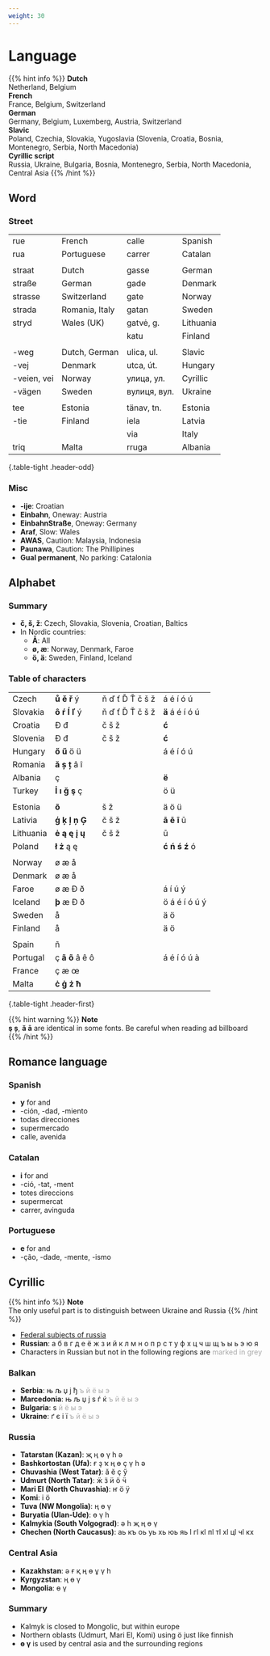 ```yaml
---
weight: 30
---
```


# Language

{{% hint info %}}
**Dutch**  
Netherland, Belgium  
**French**  
France, Belgium, Switzerland  
**German**  
Germany, Belgium, Luxemberg, Austria, Switzerland  
**Slavic**  
Poland, Czechia, Slovakia, Yugoslavia (Slovenia, Croatia, Bosnia, Montenegro, Serbia, North Macedonia)  
**Cyrillic script**  
Russia, Ukraine, Bulgaria, Bosnia, Montenegro, Serbia, North Macedonia, Central Asia
{{% /hint %}}


## Word

### Street

|             |                |              |           |
| :---------- | :------------- | :----------- | :-------- |
| rue         | French         | calle        | Spanish   |
| rua         | Portuguese     | carrer       | Catalan   |
|             |                |              |           |
| straat      | Dutch          | gasse        | German    |
| straße      | German         | gade         | Denmark   |
| strasse     | Switzerland    | gate         | Norway    |
| strada      | Romania, Italy | gatan        | Sweden    |
| stryd       | Wales (UK)     | gatvė, g.    | Lithuania |
|             |                | katu         | Finland   |
|             |                |              |           |
| -weg        | Dutch, German  | ulica, ul.   | Slavic    |
| -vej        | Denmark        | utca, út.    | Hungary   |
| -veien, vei | Norway         | улица, ул.   | Cyrillic  |
| -vägen      | Sweden         | вулиця, вул. | Ukraine   |
|             |                |              |           |
| tee         | Estonia        | tänav, tn.   | Estonia   |
| -tie        | Finland        | iela         | Latvia    |
|             |                | via          | Italy     |
| triq        | Malta          | rruga        | Albania   |
{.table-tight .header-odd}

### Misc

- **-ije**: Croatian
- **Einbahn**, Oneway: Austria
- **EinbahnStraße**, Oneway: Germany
- **Araf**, Slow: Wales
- **AWAS**, Caution: Malaysia, Indonesia
- **Paunawa**, Caution: The Phillipines
- **Gual permanent**, No parking: Catalonia

## Alphabet

### Summary

- **č, š, ž**: Czech, Slovakia, Slovenia, Croatian, Baltics
- In Nordic countries:
  - **Å**: All
  - **ø, æ**: Norway, Denmark, Faroe
  - **ö, ä**: Sweden, Finland, Iceland

### Table of characters

|           |                   |                 |                 |
|:--------- |:----------------- |:--------------- |:--------------- |
| Czech     | **ů ě ř** ý       | ň ď ť Ď Ť č š ž | á é í ó ú       |
| Slovakia  | **ô ŕ ĺ ľ** ý     | ň ď ť Ď Ť č š ž | **ä** á é í ó ú |
| Croatia   | Ð đ               | č š ž           | **ć**           |
| Slovenia  | Ð đ               | č š ž           | **ć**           |
| Hungary   | **ő ű** ö ü       |                 | á é í ó ú       |
| Romania   | **ă ș ț** â î     |                 |                 |
| Albania   | ç                 |                 | **ë**           |
| Turkey    | **İ ı ğ ş** ç     |                 | ö ü             |
|           |                   |                 |                 |
| Estonia   | **õ**             | š ž             | ä ö ü           |
| Lativia   | **ģ ķ ļ ņ Ģ**     | č š ž           | **ā ē ī** ū     |
| Lithuania | **ė ą ę į ų**     | č š ž           | ū               |
| Poland    | **ł ż** ą ę       |                 | **ć ń ś ź** ó   |
|           |                   |                 |                 |
| Norway    | ø æ å             |                 |                 |
| Denmark   | ø æ å             |                 |                 |
| Faroe     | ø æ Ð ð           |                 | á í ú ý         |
| Iceland   | **þ** æ Ð ð       |                 | ö á é í ó ú ý   |
| Sweden    | å                 |                 | ä ö             |
| Finland   | å                 |                 | ä ö             |
|           |                   |                 |                 |
| Spain     | ñ                 |                 |                 |
| Portugal  | ç **ã õ** â ê ô   |                 | á é í ó ú à     |
| France    | ç æ œ             |                 |                 |
| Malta     | **ċ ġ ż ħ**       |                 |                 |
{.table-tight .header-first}

{{% hint warning %}}
**Note**  
**ş ș**, **ă ā** are identical in some fonts. Be careful when reading ad billboard
{{% /hint %}}

## Romance language

### Spanish

- **y** for and
- -ción, -dad, -miento
- todas direcciones
- supermercado
- calle, avenida

### Catalan

- **i** for and
- -ció, -tat, -ment
- totes direccions
- supermercat
- carrer, avinguda

### Portuguese

- **e** for and
- -ção, -dade, -mente, -ismo

## Cyrillic

{{% hint info %}}
**Note**  
The only useful part is to distinguish between Ukraine and Russia
{{% /hint %}}

- [Federal subjects of russia](https://en.wikipedia.org/wiki/Federal_subjects_of_Russia)
- **Russian**: а б в г д е ё ж з и й к л м н о п р с т у ф х ц ч ш щ ъ ы ь э ю я
- Characters in Russian but not in the following regions are <font color="#aaa">marked in grey</font>

### Balkan

- **Serbia**: њ љ џ ј ђ <font color="#aaa">ъ й ё ы э</font>
- **Marcedonia**: њ љ џ ј ѕ ѓ ќ <font color="#aaa">ъ й ё ы э</font>
- **Bulgaria**: ѕ <font color="#aaa">й ё ы э</font>
- **Ukraine**: ґ є і ї <font color="#aaa">ъ й ё ы э</font>

### Russia

- **Tatarstan (Kazan)**:  җ ң ө ү һ ә
- **Bashkortostan (Ufa)**: ғ ҙ ҡ ң ө ҫ ү һ ә
- **Chuvashia (West Tatar)**: ӑ ӗ ҫ ӳ
- **Udmurt (North Tatar)**: ӝ ӟ ӥ ӧ ӵ
- **Mari El (North Chuvashia)**: ҥ ӧ ӱ
- **Komi**: і ӧ
- **Tuva (NW Mongolia)**: ң ө ү
- **Buryatia (Ulan-Ude)**: ө ү һ
- **Kalmykia (South Volgograd)**: ә һ җ ң ө ү
- **Chechen (North Caucasus)**: аь къ оь уь хь юь яь ӏ гӏ кӏ пӏ тӏ хӏ цӏ чӏ кх

### Central Asia

- **Kazakhstan**: ә ғ қ ң ө ұ ү һ
- **Kyrgyzstan**: ң ө ү
- **Mongolia**: ө ү

### Summary

- Kalmyk is closed to Mongolic, but within europe
- Northern oblasts (Udmurt, Mari El, Komi) using ö just like finnish
- **ө ү** is used by central asia and the surrounding regions

